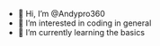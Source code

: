 - 👋 Hi, I’m @Andypro360
- 👀 I’m interested in coding in general
- 🌱 I’m currently learning the basics

<!---
Andypro360/Andypro360 is a ✨ special ✨ repository because its `README.md` (this file) appears on your GitHub profile.
You can click the Preview link to take a look at your changes.
--->
